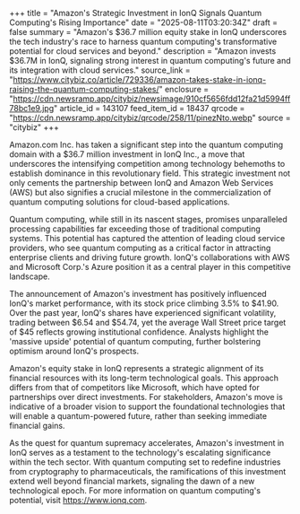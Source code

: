 +++
title = "Amazon's Strategic Investment in IonQ Signals Quantum Computing's Rising Importance"
date = "2025-08-11T03:20:34Z"
draft = false
summary = "Amazon's $36.7 million equity stake in IonQ underscores the tech industry's race to harness quantum computing's transformative potential for cloud services and beyond."
description = "Amazon invests $36.7M in IonQ, signaling strong interest in quantum computing's future and its integration with cloud services."
source_link = "https://www.citybiz.co/article/729336/amazon-takes-stake-in-ionq-raising-the-quantum-computing-stakes/"
enclosure = "https://cdn.newsramp.app/citybiz/newsimage/910cf5656fdd12fa21d5994ff78bc1e9.jpg"
article_id = 143107
feed_item_id = 18437
qrcode = "https://cdn.newsramp.app/citybiz/qrcode/258/11/pinezNto.webp"
source = "citybiz"
+++

<p>Amazon.com Inc. has taken a significant step into the quantum computing domain with a $36.7 million investment in IonQ Inc., a move that underscores the intensifying competition among technology behemoths to establish dominance in this revolutionary field. This strategic investment not only cements the partnership between IonQ and Amazon Web Services (AWS) but also signifies a crucial milestone in the commercialization of quantum computing solutions for cloud-based applications.</p><p>Quantum computing, while still in its nascent stages, promises unparalleled processing capabilities far exceeding those of traditional computing systems. This potential has captured the attention of leading cloud service providers, who see quantum computing as a critical factor in attracting enterprise clients and driving future growth. IonQ's collaborations with AWS and Microsoft Corp.'s Azure position it as a central player in this competitive landscape.</p><p>The announcement of Amazon's investment has positively influenced IonQ's market performance, with its stock price climbing 3.5% to $41.90. Over the past year, IonQ's shares have experienced significant volatility, trading between $6.54 and $54.74, yet the average Wall Street price target of $45 reflects growing institutional confidence. Analysts highlight the 'massive upside' potential of quantum computing, further bolstering optimism around IonQ's prospects.</p><p>Amazon's equity stake in IonQ represents a strategic alignment of its financial resources with its long-term technological goals. This approach differs from that of competitors like Microsoft, which have opted for partnerships over direct investments. For stakeholders, Amazon's move is indicative of a broader vision to support the foundational technologies that will enable a quantum-powered future, rather than seeking immediate financial gains.</p><p>As the quest for quantum supremacy accelerates, Amazon's investment in IonQ serves as a testament to the technology's escalating significance within the tech sector. With quantum computing set to redefine industries from cryptography to pharmaceuticals, the ramifications of this investment extend well beyond financial markets, signaling the dawn of a new technological epoch. For more information on quantum computing's potential, visit <a href='https://www.ionq.com' rel='nofollow' target='_blank'>https://www.ionq.com</a>.</p>